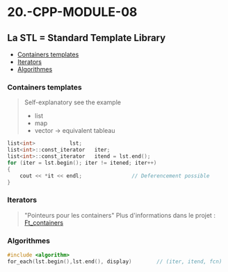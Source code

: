 # 20.-CPP-MODULE-08

## La STL = Standard Template Library
* [Containers templates](#Containers-templates)  
* [Iterators](#Iterators)  
* [Algorithmes](#Algorithmes)  


### Containers templates
> Self-explanatory see the example
> * list
> * map
> * vector ->  equivalent tableau
```C++
list<int>			lst;
list<int>::const_iterator	iter;
list<int>::const_iterator	itend = lst.end();
for (iter = lst.begin(); iter != itened; iter++)
{
	cout << *it << endl; 				// Deferencement possible	
}
```
### Iterators
> "Pointeurs pour les containers"
> Plus d'informations dans le projet : [Ft_containers](../../21.-Ft_containers)
### Algorithmes
```C++
#include <algorithm>
for_each(lst.begin(),lst.end(), display) 		// (iter, itend, fcn)
```

